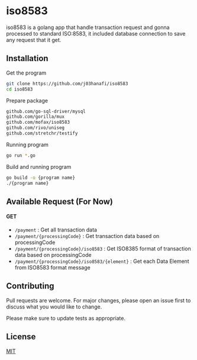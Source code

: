 # iso8583
iso8583 is a golang app that handle transaction request and gonna processed to standard ISO:8583, it included database connection to save any request that it get.

## Installation
Get the program
```bash
git clone https://github.com/j03hanafi/iso8583
cd iso8583
```
Prepare package
```bash
github.com/go-sql-driver/mysql
github.com/gorilla/mux
github.com/mofax/iso8583
github.com/rivo/uniseg
github.com/stretchr/testify
```

Running program
```bash
go run *.go
```
Build and running program
```bash
go build -o {program name}
./{program name}
```

## Available Request (For Now)
#### GET
- `/payment` : Get all transaction data
- `/payment/{processingCode}` : Get transaction data based on processingCode
- `/payment/{processingCode}/iso8583` : Get ISO8385 format of transaction data based on processingCode
- `/payment/{processingCode}/iso8583/{element}` : Get each Data Element from ISO8583 format message

## Contributing
Pull requests are welcome. For major changes, please open an issue first to discuss what you would like to change.

Please make sure to update tests as appropriate.

## License
[MIT](https://choosealicense.com/licenses/mit/)
